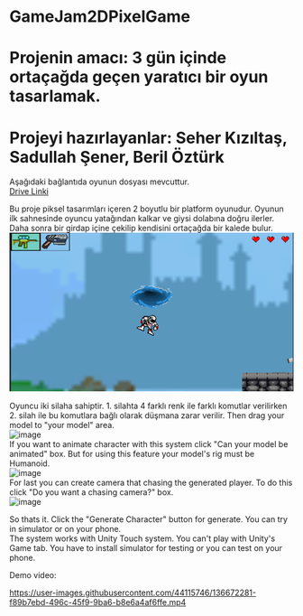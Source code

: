 # GameJam2DPixelGame
# Projenin amacı: 3 gün içinde ortaçağda geçen yaratıcı bir oyun tasarlamak.
# Projeyi hazırlayanlar: Seher Kızıltaş, Sadullah Şener, Beril Öztürk

Aşağıdaki bağlantıda oyunun dosyası mevcuttur.<br/>
[Drive Linki](https://drive.google.com/file/d/1MOZ3qksPNwYswUvNJ4f0vYDjbuax1Kl6/view?usp=drive_link)<br/>


Bu proje piksel tasarımları içeren 2 boyutlu bir platform oyunudur. Oyunun ilk sahnesinde oyuncu yatağından kalkar ve giysi dolabına doğru ilerler. Daha sonra bir girdap içine çekilip kendisini ortaçağda bir kalede bulur. 
![image](Images/oyun1.PNG)<br/>

Oyuncu iki silaha sahiptir. 1. silahta 4 farklı renk ile farklı komutlar verilirken 2. silah ile bu komutlara bağlı olarak düşmana zarar verilir.
Then drag your model to "your model" area.<br/>
![image](https://user-images.githubusercontent.com/44115746/136672093-1839455a-e2bd-45c9-b4c4-f5a6cf29da2d.png)<br/>
If you want to animate character with this system click "Can your model be animated" box. But for using this feature your model's rig must be Humanoid.<br/>
![image](https://user-images.githubusercontent.com/44115746/136672152-a1f975f8-2ab8-4085-9964-554147d07729.png)<br/>
For last you can create camera that chasing the generated player. To do this click "Do you want a chasing camera?" box.<br/>
![image](https://user-images.githubusercontent.com/44115746/136672181-bdc8726f-e8ee-46e0-aafc-c29c7c336ab6.png)<br/>

So thats it. Click the "Generate Character" button for generate. You can try in simulator or on your phone.<br/>
The system works with Unity Touch system. You can't play with Unity's Game tab. You have to install simulator for testing or you can test on your phone.<br/>

Demo video:



https://user-images.githubusercontent.com/44115746/136672281-f89b7ebd-496c-45f9-9ba6-b8e6a4af6ffe.mp4
